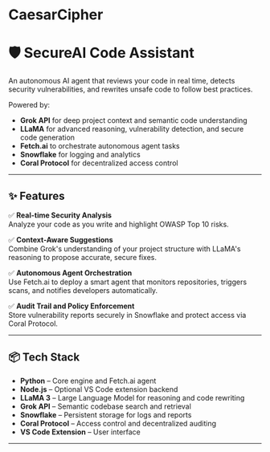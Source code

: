 # CaesarCipher
# 🛡️ SecureAI Code Assistant

An autonomous AI agent that reviews your code in real time, detects security vulnerabilities, and rewrites unsafe code to follow best practices.

Powered by:
- **Grok API** for deep project context and semantic code understanding
- **LLaMA** for advanced reasoning, vulnerability detection, and secure code generation
- **Fetch.ai** to orchestrate autonomous agent tasks
- **Snowflake** for logging and analytics
- **Coral Protocol** for decentralized access control

---

## ✨ Features

✅ **Real-time Security Analysis**  
Analyze your code as you write and highlight OWASP Top 10 risks.

✅ **Context-Aware Suggestions**  
Combine Grok's understanding of your project structure with LLaMA's reasoning to propose accurate, secure fixes.

✅ **Autonomous Agent Orchestration**  
Use Fetch.ai to deploy a smart agent that monitors repositories, triggers scans, and notifies developers automatically.

✅ **Audit Trail and Policy Enforcement**  
Store vulnerability reports securely in Snowflake and protect access via Coral Protocol.

---

## 📦 Tech Stack

- **Python** – Core engine and Fetch.ai agent
- **Node.js** – Optional VS Code extension backend
- **LLaMA 3** – Large Language Model for reasoning and code rewriting
- **Grok API** – Semantic codebase search and retrieval
- **Snowflake** – Persistent storage for logs and reports
- **Coral Protocol** – Access control and decentralized auditing
- **VS Code Extension** – User interface

---
